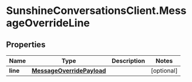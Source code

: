 # SunshineConversationsClient.MessageOverrideLine

## Properties

Name | Type | Description | Notes
------------ | ------------- | ------------- | -------------
**line** | [**MessageOverridePayload**](MessageOverridePayload.md) |  | [optional] 


